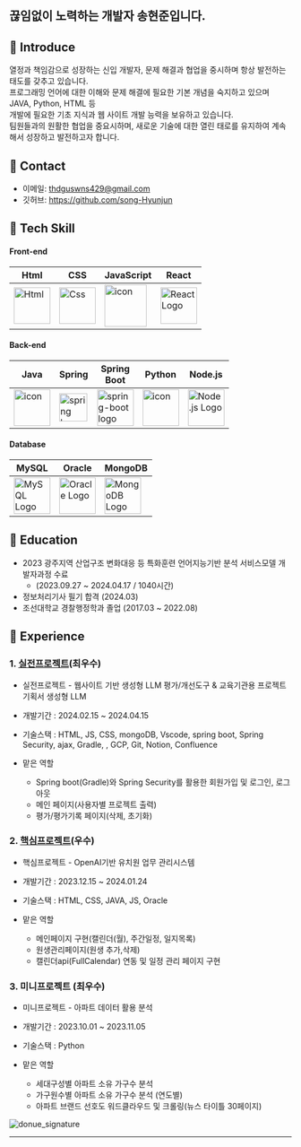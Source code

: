 ## 끊임없이 노력하는 개발자 송현준입니다.

## :pushpin: Introduce
  열정과 책임감으로 성장하는 신입 개발자, 문제 해결과 협업을 중시하며 항상 발전하는 태도를 갖추고 있습니다. <br>
  프로그래밍 언어에 대한 이해와 문제 해결에 필요한 기본 개념을 숙지하고 있으며 JAVA, Python, HTML 등 <br> 개발에 필요한 기초 지식과 웹 사이트 개발 능력을 보유하고 있습니다.<br> 
  팀원들과의 원활한 협업을 중요시하며, 새로운 기술에 대한 열린 태로를 유지하여 계속해서 성장하고 발전하고자 합니다. 

## :pushpin: Contact
- 이메일: thdguswns429@gmail.com
- 깃허브: https://github.com/song-Hyunjun

## :pushpin: Tech Skill
#### Front-end
| Html | CSS | JavaScript | React |
|---|---|---|---|
| <img alt="Html" src ="https://upload.wikimedia.org/wikipedia/commons/thumb/6/61/HTML5_logo_and_wordmark.svg/440px-HTML5_logo_and_wordmark.svg.png" width="65" height="65" /> | <img alt="Css" src ="https://upload.wikimedia.org/wikipedia/commons/d/d5/CSS3_logo_and_wordmark.svg" width="65" height="65" /> | <img src="https://techstack-generator.vercel.app/js-icon.svg" alt="icon" width="75" height="75" /> | <img src="https://upload.wikimedia.org/wikipedia/commons/a/a7/React-icon.svg" alt="React Logo" width="65" height="65" /> |

#### Back-end
| Java | Spring | Spring<br>Boot | Python | Node.js |
|---|---|---|---|---|
| <img src="https://techstack-generator.vercel.app/java-icon.svg" alt="icon" width="65" height="65" /> | <img alt="spring logo" src="https://www.vectorlogo.zone/logos/springio/springio-icon.svg" height="50" width="50" > | <img alt="spring-boot logo" src="https://t1.daumcdn.net/cfile/tistory/27034D4F58E660F616" width="65" height="65" > | <img src="https://techstack-generator.vercel.app/python-icon.svg" alt="icon" width="65" height="65" /> | <img src="https://upload.wikimedia.org/wikipedia/commons/d/d9/Node.js_logo.svg" alt="Node.js Logo" width="65" height="65" /> |

#### Database
| MySQL | Oracle | MongoDB |
|---|---|---|
| <img src="https://upload.wikimedia.org/wikipedia/en/d/dd/MySQL_logo.svg" alt="MySQL Logo" width="65" height="65" /> | <img src="https://upload.wikimedia.org/wikipedia/commons/5/50/Oracle_logo.svg" alt="Oracle Logo" width="65" height="65" /> | <img src="https://upload.wikimedia.org/wikipedia/commons/9/93/MongoDB_Logo.svg" alt="MongoDB Logo" width="65" height="65" /> |

## :pushpin: Education
- 2023 광주지역 산업구조 변화대응 등 특화훈련 언어지능기반 분석 서비스모델 개발자과정 수료
    - (2023.09.27 ~ 2024.04.17 / 1040시간)
- 정보처리기사 필기 합격 (2024.03)
- 조선대학교 경찰행정학과 졸업 (2017.03 ~ 2022.08)

## :pushpin: Experience
### 1. [실전프로젝트](https://github.com/Gosegu2024)(최우수)
- 실전프로젝트 - 웹사이트 기반 생성형 LLM 평가/개선도구 & 교육기관용 프로젝트 기획서 생성형 LLM
- 개발기간 : 2024.02.15 ~ 2024.04.15
- 기술스택 : HTML, JS, CSS, mongoDB, Vscode, spring boot, Spring Security, ajax, Gradle, , GCP, Git, Notion, Confluence

- 맡은 역할
    - Spring boot(Gradle)와 Spring Security를 활용한 회원가입 및 로그인, 로그아웃
    - 메인 페이지(사용자별 프로젝트 출력)
    - 평가/평가기록 페이지(삭제, 초기화)
 
### 2. [핵심프로젝트](https://github.com/TeamDopamine/Dolbom)(우수)
- 핵심프로젝트 - OpenAI기반 유치원 업무 관리시스템
- 개발기간 : 2023.12.15 ~ 2024.01.24
- 기술스택 : HTML, CSS, JAVA, JS, Oracle

- 맡은 역할
    - 메인페이지 구현(캘린더(월), 주간일정, 일지목록)
    - 원생관리페이지(원생 추가,삭제)
    - 캘린더api(FullCalendar) 연동 및 일정 관리 페이지 구현
 
### 3. 미니프로젝트 (최우수)
- 미니프로젝트 - 아파트 데이터 활용 분석
- 개발기간 : 2023.10.01 ~ 2023.11.05
- 기술스택 : Python

- 맡은 역할 
    - 세대구성별 아파트 소유 가구수 분석
    - 가구원수별 아파트 소유 가구수 분석 (연도별)
    - 아파트 브랜드 선호도 워드클라우드 및 크롤링(뉴스 타이틀 30페이지)

![donue_signature](https://github.com/song-Hyunjun/song-Hyunjun/assets/153901385/107fa6ae-edf7-413e-b845-1dc5c32b676d)

---
